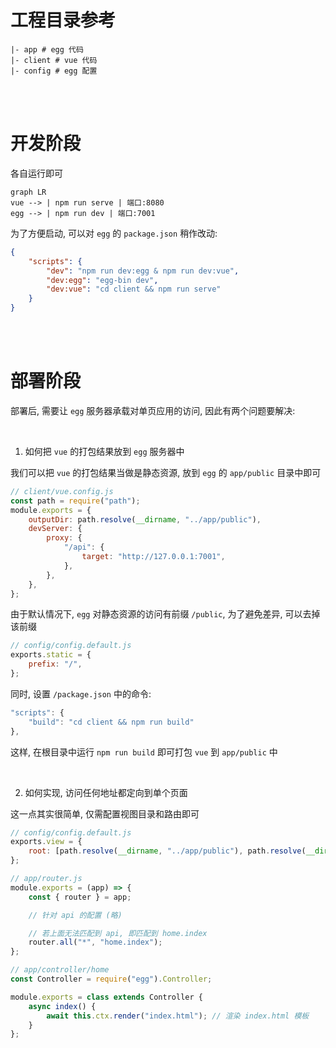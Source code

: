 # 工程目录参考

```shell
|- app # egg 代码
|- client # vue 代码
|- config # egg 配置
```

<br><br>

# 开发阶段

各自运行即可

```mermaid
graph LR
vue --> | npm run serve | 端口:8080
egg --> | npm run dev | 端口:7001
```

为了方便启动, 可以对 `egg` 的 `package.json` 稍作改动:

```json
{
    "scripts": {
        "dev": "npm run dev:egg & npm run dev:vue",
        "dev:egg": "egg-bin dev",
        "dev:vue": "cd client && npm run serve"
    }
}
```

<br><br>

# 部署阶段

部署后, 需要让 `egg` 服务器承载对单页应用的访问, 因此有两个问题要解决:

<br>

1. 如何把 `vue` 的打包结果放到 `egg` 服务器中

我们可以把 `vue` 的打包结果当做是静态资源, 放到 `egg` 的 `app/public` 目录中即可

```js
// client/vue.config.js
const path = require("path");
module.exports = {
    outputDir: path.resolve(__dirname, "../app/public"),
    devServer: {
        proxy: {
            "/api": {
                target: "http://127.0.0.1:7001",
            },
        },
    },
};
```

由于默认情况下, `egg` 对静态资源的访问有前缀 `/public`, 为了避免差异, 可以去掉该前缀

```js
// config/config.default.js
exports.static = {
    prefix: "/",
};
```

同时, 设置 `/package.json` 中的命令:

```js
"scripts": {
	"build": "cd client && npm run build"
},
```

这样, 在根目录中运行 `npm run build` 即可打包 `vue` 到 `app/public` 中

<br>

2. 如何实现, 访问任何地址都定向到单个页面

这一点其实很简单, 仅需配置视图目录和路由即可

```js
// config/config.default.js
exports.view = {
    root: [path.resolve(__dirname, "../app/public"), path.resolve(__dirname, "../app/view")].join(","), // 将 app/public 目录作为模板目录
};
```

```js
// app/router.js
module.exports = (app) => {
    const { router } = app;

    // 针对 api 的配置 (略)

    // 若上面无法匹配到 api, 即匹配到 home.index
    router.all("*", "home.index");
};
```

```js
// app/controller/home
const Controller = require("egg").Controller;

module.exports = class extends Controller {
    async index() {
        await this.ctx.render("index.html"); // 渲染 index.html 模板
    }
};
```

<br>
